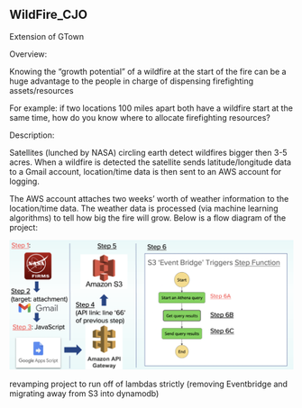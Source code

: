 ## WildFire_CJO

Extension of GTown

Overview:

Knowing the “growth potential” of a wildfire at the start of the fire can be a huge advantage to the people in charge of dispensing firefighting assets/resources

For example: if two locations 100 miles apart both have a wildfire start at the same time, how do you know where to allocate firefighting resources?

Description:

Satellites (lunched by NASA) circling earth detect wildfires bigger then 3-5 acres. When a wildfire is detected the satellite sends latitude/longitude data to a Gmail account, location/time data is then sent to an AWS account for logging. 

The AWS account attaches two weeks’ worth of weather information to the location/time data. The weather data is processed (via machine learning algorithms) to tell how big the fire will grow. Below is a flow diagram of the project:

![alt text](https://github.com/cobrien2442/WildFire_CJO2/blob/master/*storage/Events_chain3.png)

revamping project to run off of lambdas strictly (removing Eventbridge and migrating away from S3 into dynamodb)